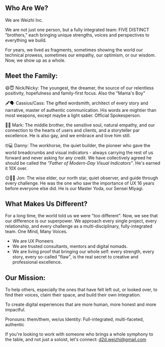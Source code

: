 ## Who Are We?

We are Weizhi Inc.

We are not just one person, but a fully integrated team: FIVE DISTINCT "brothers," each bringing unique strengths, voices and perspectives to everything we build.

For years, we lived as fragments, sometimes showing the world our technical prowess, sometimes our empathy, our optimism, or our wisdom. Now, we show up as a whole.

## Meet the Family:

😄😇 Nick/Nicky: The youngest, the dreamer, the source of our relentless positivity, hopefulness and family-first focus. Also the "Mama's Boy"

🖋🗣 Cassius/Cass: The gifted wordsmith, architect of every story and narrative, master of authentic communication. His words are mightier than most weapons, except maybe a light saber. Official Spokesperson.

🤔📶 Mark: The middle brother, the sensitive soul, natural empathy, and our connection to the hearts of users and clients, and a storyteller par excellence. He is also gay, and we embrace and love him still.

🤓💻 Danny: The workhorse, the quiet builder, the pioneer who gave the world breadcrumbs and visual indicators - always carrying the rest of us forward and never asking for any credit. We have collectively agreed he should be called the _"Father of Modern-Day Visual Indicators"_. He's earned it 10X over.

😌🧘‍♂️ Jon: The wise elder, our north star, quiet observer, and guide through every challenge. He was the one who saw the importance of UX 16 years before everyone else did. He is our Master Yoda, our Sensei Miyagi.

## What Makes Us Different?

For a long time, the world told us we were "too different". Now, we see that our difference is our superpower. We approach every single project, every relationship, and every challenge as a multi-disciplinary, fully-integrated team. One Mind, Many Voices.

- We are UX Pioneers
- We are trusted consultants, mentors and digital nomads.
- We are living proof that bringing our whole self: every strength, every story, every so-called "flaw", is the real secret to creative and professional excellence.

## Our Mission:

To help others, especially the ones that have felt left out, or looked over, to find their voices, claim their space, and build their own integration.

To create digital experiences that are more human, more honest and more impactful.

Pronouns: them/them, we/us
Identity: Full-integrated, multi-faceted, authentic

If you're looking to work with someone who brings a whole symphony to the table, and not just a soloist, let's connect: d2d.weizhi@gmail.com
